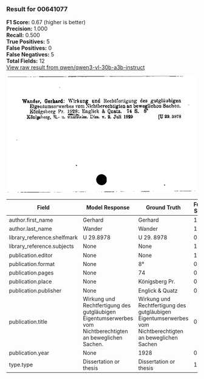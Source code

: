 ### Result for 00641077
**F1 Score:** 0.67 (higher is better)<br>**Precision:** 1.000<br>**Recall:** 0.500<br>**True Positives:** 5<br>**False Positives:** 0<br>**False Negatives:** 5<br>**Total Fields:** 12<br>[View raw result from qwen/qwen3-vl-30b-a3b-instruct](https://github.com/RISE-UNIBAS/humanities_data_benchmark/blob/main/results/2025-10-20/T0258/request_T0258_00641077.json)

<img src="https://github.com/RISE-UNIBAS/humanities_data_benchmark/blob/main/benchmarks/zettelkatalog/images/00641077.jpg?raw=true" alt="00641077" width="600px">

| Field | Model Response | Ground Truth | Fuzzy Score | Match |
|-------|----------------|--------------|-------------|-------|
| author.first_name | Gerhard | Gerhard | 1.000 | ✅ |
| author.last_name | Wander | Wander | 1.000 | ✅ |
| library_reference.shelfmark | U 29.8978 | U 29. 8978 | 0.947 | ✅ |
| library_reference.subjects | None | None | 1.000 | ✅ |
| publication.editor | None | None | 1.000 | ✅ |
| publication.format | None | 8° | 0.000 | ❌ |
| publication.pages | None | 74 | 0.000 | ❌ |
| publication.place | None | Königsberg Pr. | 0.000 | ❌ |
| publication.publisher | None | Englick & Quatz | 0.000 | ❌ |
| publication.title | Wirkung und Rechtfertigung des gutgläubigen Eigentumserwerbes vom Nichtberechtigten an beweglichen Sachen. | Wirkung und Rechtfertigung des gutgläubigen Eigentumserwerbes vom Nichtberechtigten an beweglichen Sachen | 0.995 | ✅ |
| publication.year | None | 1928 | 0.000 | ❌ |
| type.type | Dissertation or thesis | Dissertation or thesis | 1.000 | ✅ |
